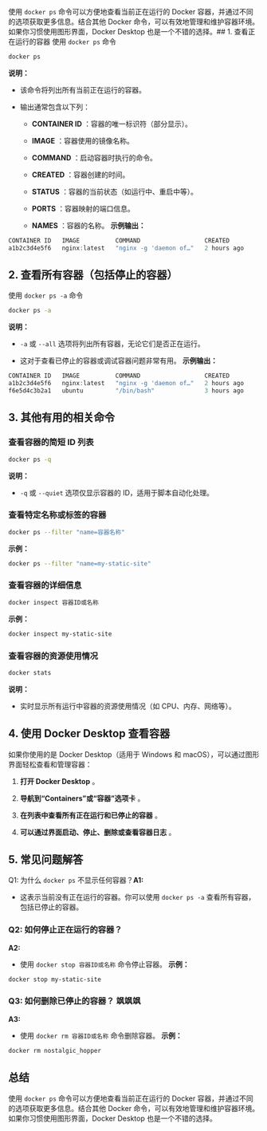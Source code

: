 使用 `docker ps` 命令可以方便地查看当前正在运行的 Docker 容器，并通过不同的选项获取更多信息。结合其他 Docker 命令，可以有效地管理和维护容器环境。如果你习惯使用图形界面，Docker Desktop 也是一个不错的选择。## 1. 查看正在运行的容器 
使用 `docker ps` 命令

```bash
docker ps
```
**说明：** 
- 该命令将列出所有当前正在运行的容器。
 
- 输出通常包含以下列： 
  - **CONTAINER ID** ：容器的唯一标识符（部分显示）。
 
  - **IMAGE** ：容器使用的镜像名称。
 
  - **COMMAND** ：启动容器时执行的命令。
 
  - **CREATED** ：容器创建的时间。
 
  - **STATUS** ：容器的当前状态（如运行中、重启中等）。
 
  - **PORTS** ：容器映射的端口信息。
 
  - **NAMES** ：容器的名称。
**示例输出：** 

```rust
CONTAINER ID   IMAGE          COMMAND                  CREATED         STATUS         PORTS                  NAMES
a1b2c3d4e5f6   nginx:latest   "nginx -g 'daemon of…"   2 hours ago     Up 2 hours     0.0.0.0:8080->80/tcp   my-static-site
```

## 2. 查看所有容器（包括停止的容器） 
使用 `docker ps -a` 命令

```bash
docker ps -a
```
**说明：**  
- `-a` 或 `--all` 选项将列出所有容器，无论它们是否正在运行。

- 这对于查看已停止的容器或调试容器问题非常有用。
**示例输出：** 

```java
CONTAINER ID   IMAGE          COMMAND                  CREATED         STATUS                     PORTS                  NAMES
a1b2c3d4e5f6   nginx:latest   "nginx -g 'daemon of…"   2 hours ago     Up 2 hours                 0.0.0.0:8080->80/tcp   my-static-site
f6e5d4c3b2a1   ubuntu         "/bin/bash"              3 hours ago     Exited (0) 1 hour ago                              nostalgic_hopper
```

## 3. 其他有用的相关命令 

### 查看容器的简短 ID 列表 


```bash
docker ps -q
```
**说明：**  
- `-q` 或 `--quiet` 选项仅显示容器的 ID，适用于脚本自动化处理。

### 查看特定名称或标签的容器 


```bash
docker ps --filter "name=容器名称"
```
**示例：** 

```bash
docker ps --filter "name=my-static-site"
```

### 查看容器的详细信息 


```bash
docker inspect 容器ID或名称
```
**示例：** 

```bash
docker inspect my-static-site
```

### 查看容器的资源使用情况 


```bash
docker stats
```
**说明：** 
- 实时显示所有运行中容器的资源使用情况（如 CPU、内存、网络等）。

## 4. 使用 Docker Desktop 查看容器 

如果你使用的是 Docker Desktop（适用于 Windows 和 macOS），可以通过图形界面轻松查看和管理容器：
 
1. **打开 Docker Desktop** 。
 
2. **导航到“Containers”或“容器”选项卡** 。
 
3. **在列表中查看所有正在运行和已停止的容器** 。
 
4. **可以通过界面启动、停止、删除或查看容器日志** 。

## 5. 常见问题解答 
Q1: 为什么 `docker ps` 不显示任何容器？**A1:**  
- 这表示当前没有正在运行的容器。你可以使用 `docker ps -a` 查看所有容器，包括已停止的容器。

### Q2: 如何停止正在运行的容器？ 
**A2:**  
- 使用 `docker stop 容器ID或名称` 命令停止容器。
**示例：** 

```bash
docker stop my-static-site
```

### Q3: 如何删除已停止的容器？ 飒飒飒
**A3:**  
- 使用 `docker rm 容器ID或名称` 命令删除容器。
**示例：** 

```bash
docker rm nostalgic_hopper
```

## 总结 
使用 `docker ps` 命令可以方便地查看当前正在运行的 Docker 容器，并通过不同的选项获取更多信息。结合其他 Docker 命令，可以有效地管理和维护容器环境。如果你习惯使用图形界面，Docker Desktop 也是一个不错的选择。